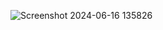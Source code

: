![Screenshot 2024-06-16 135826](https://github.com/faisal004/text-faisal/assets/88244542/1c259cda-00c9-440c-afc0-09c8bd710f24)
